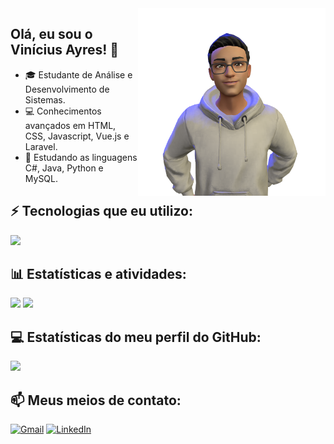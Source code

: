 <img align="right" width="300em" src="perfil-avatar.png" />

## Olá, eu sou o Vinícius Ayres! 👋

- 🎓 Estudante de Análise e Desenvolvimento de Sistemas.
- 💻 Conhecimentos avançados em HTML, CSS, Javascript, Vue.js e Laravel.
- 🚀 Estudando as linguagens C#, Java, Python e MySQL.

## ⚡ Tecnologias que eu utilizo:
<img src="https://skillicons.dev/icons?i=html,css,js,vue,laravel,cs,java,python,mysql">

## 📊 Estatísticas e atividades:
<div align="left">
  <img height="160em" src="https://github-readme-stats.vercel.app/api/top-langs/?username=vini-ayres&theme=tokyonight&layout=compact&langs_count=16">
  <img height="160em" src="https://github-readme-stats.vercel.app/api?username=vini-ayres&theme=tokyonight&show_icons=true">
</div>

## 💻 Estatísticas do meu perfil do GitHub:

<img height="160em" src="https://github-readme-streak-stats.herokuapp.com/?user=vini-ayres&theme=tokyonight&show_icons=true">

## 📫 Meus meios de contato:

[![Gmail](https://img.shields.io/badge/Gmail-D14836?style=for-the-badge&logo=gmail&logoColor=white)](mailto:vini.na.ayres@gmail.com)
[![LinkedIn](https://img.shields.io/badge/LinkedIn-0077B5?style=for-the-badge&logo=linkedin&logoColor=white)](https://www.linkedin.com/in/vinicius-ayres/)
</div>
